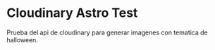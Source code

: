 # Cloudinary Astro Test

Prueba del api de cloudinary para generar imagenes con tematica de halloween.
